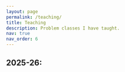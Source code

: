 ```yaml
---
layout: page
permalink: /teaching/
title: Teaching
description: Problem classes I have taught.
nav: true
nav_order: 6
---
```


## 2025-26:
